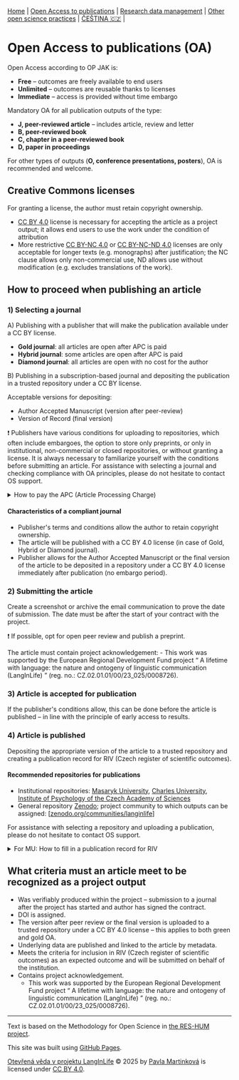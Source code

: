 [Home](/osprinciples/index-en) | [Open Access to publications](/osprinciples/open-access-en) | [Research data management](/osprinciples/sprava-dat-en) | [Other open science practices](/osprinciples/dalsi-postupy-en) | [ČEŠTINA 🇨🇿](/osprinciples/open-access) |

# Open Access to publications (OA)

Open Access according to OP JAK is: 
- **Free** – outcomes are freely available to end users
- **Unlimited** – outcomes are reusable thanks to licenses 
- **Immediate** – access is provided without time embargo

Mandatory OA for all publication outputs of the type: 
- **J, peer-reviewed article** – includes article, review and letter 
- **B, peer-reviewed book**
- **C, chapter in a peer-reviewed book**
- **D, paper in proceedings**

For other types of outputs (**O, conference presentations, posters**), OA is recommended and welcome.

## Creative Commons licenses

For granting a license, the author must retain copyright ownership.

- [CC BY 4.0](https://creativecommons.org/licenses/by/4.0/) license is necessary for accepting the article as a project output; it allows end users to use the work under the condition of attribution  
- More restrictive [CC BY-NC 4.0](https://creativecommons.org/licenses/by-nc/4.0/) or [CC BY-NC-ND 4.0](https://creativecommons.org/licenses/by-nc-nd/4.0/) licenses are only acceptable for longer texts (e.g. monographs) after justification; the NC clause allows only non-commercial use, ND allows use without modification (e.g. excludes translations of the work).

## How to proceed when publishing an article

### 1) Selecting a journal 

A) Publishing with a publisher that will make the publication available under a CC BY license.
- **Gold journal**: all articles are open after APC is paid 
- **Hybrid journal**: some articles are open after APC is paid 
- **Diamond journal**: all articles are open with no cost for the author

B) Publishing in a subscription-based journal and depositing the publication in a trusted repository under a CC BY license.

Acceptable versions for depositing: 
- Author Accepted Manuscript (version after peer-review)
- Version of Record (final version)

❗ Publishers have various conditions for uploading to repositories, which often include embargoes, the option to store only preprints, or only in institutional, non-commercial or closed repositories, or without granting a license. It is always necessary to familiarize yourself with the conditions before submitting an article. For assistance with selecting a journal and checking compliance with OA principles, please do not hesitate to contact OS support.

<details markdown="1">
  <summary>How to pay the APC (Article Processing Charge)</summary> 

  The fees for opening an article are around EUR 3,000 (it can be much more) and project funds are allocated for this purpose. It is possible to take advantage of discounts thanks to agreements with publishers within the Czechelib project – [instructions for authors](https://www.czechelib.cz/en/442-instructions-for-authors).
- For MU: Limited-number tokens are not allocated to project publications; discounts and fee waivers are available.

</details>

#### Characteristics of a compliant journal
 - Publisher's terms and conditions allow the author to retain copyright ownership.
 - The article will be published with a CC BY 4.0 license (in case of Gold, Hybrid or Diamond journal).
 - Publisher allows for the Author Accepted Manuscript or the final version of the article to be deposited in a repository under a CC BY 4.0 license immediately after publication (no embargo period).

### 2) Submitting the article 
Create a screenshot or archive the email communication to prove the date of submission. The date must be after the start of your contract with the project.

❗ If possible, opt for open peer review and publish a preprint.

The article must contain project acknowledgement:
    - This work was supported by the European Regional Development Fund project “ A lifetime with language: the nature and ontogeny of linguistic communication (LangInLife) ” (reg. no.: CZ.02.01.01/00/23_025/0008726).

### 3) Article is accepted for publication
If the publisher's conditions allow, this can be done before the article is published – in line with the principle of early access to results.

### 4) Article is published 
Depositing the appropriate version of the article to a trusted repository and creating a publication record for RIV (Czech register of scientific outcomes).

#### Recommended repositories for publications
- Institutional repositories: [Masaryk University](https://is.muni.cz/repozitar/?lang=en), [Charles University](https://dspace.cuni.cz/?locale-attribute=en), [Institute of Psychology of the Czech Academy of Sciences](https://asep.lib.cas.cz/arl-cav/en/search/)
- General repository [Zenodo](https://zenodo.org/); project community to which outputs can be assigned: [[zenodo.org/communities/langinlife](https://zenodo.org/communities/langinlife)]

For assistance with selecting a repository and uploading a publication, please do not hesitate to contact OS support.

<details markdown="1">
<summary>For MU: How to fill in a publication record for RIV</summary>

When creating a publication record in the [IS Publications app](https://is.muni.cz/auth/publikace/?lang=en) it is necessary to enter two codes in the relevant sections to ensure the correct attribution to the project: 
- CZ.02.01.01/00/23_025/0008726 as interní kód MU (not translated)
- EH23_025/0008726 as research and development project  
Other checkboxes remain unchecked, unless there is a combination of funding.

</details>

## What criteria must an article meet to be recognized as a project output
  
 - Was verifiably produced within the project – submission to a journal after the project has started and author has signed the contract.
 - DOI is assigned.
 - The version after peer review or the final version is uploaded to a trusted repository under a CC BY 4.0 license – this applies to both green and gold OA.
 - Underlying data are published and linked to the article by metadata.
 - Meets the criteria for inclusion in RIV (Czech register of scientific outcomes) as an expected outcome and will be submitted on behalf of the institution.
 - Contains project acknowledgement.
    - This work was supported by the European Regional Development Fund project “ A lifetime with language: the nature and ontogeny of linguistic communication (LangInLife) ” (reg. no.: CZ.02.01.01/00/23_025/0008726).

---

Text is based on the Methodology for Open Science in [the RES-HUM project](https://reshum.muni.cz).

This site was built using [GitHub Pages](https://pages.github.com/).

[Otevřená věda v projektu LangInLife](https://pavla-martinkova.github.io/osprinciples/) © 2025 by [Pavla Martinková](https://github.com/pavla-martinkova) is licensed under [CC BY 4.0](https://creativecommons.org/licenses/by/4.0/).
